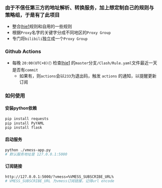 ### 由于不信任第三方的地址解析、转换服务，加上想定制自己的规则与策略组，于是有了此项目
 - 整合[lhie1](https://github.com/lhie1/Rules)规则和自用的一些规则
 - 根据`Proxy`名字的关键字分成不同地区的`Proxy Group`
 - 专门将`bilibili`独立成一个`Proxy Group`
 
### Github Actions
 - 每晚 `20:00(UTC+8)🕗` 检查[lhie1](https://github.com/lhie1/Rules) 的`master`分支`/Clash/Rule.yaml`文件最近一天是否有`commit`
    - 如果有，则`actions`会以`233`为退出码，触发 `actions` 的通知，以提醒更新订阅
    
### 如何使用
#### 安装python依赖 
 ```bash
pip install requests
pip install PyYAML
pip install flask
```
#### 启动服务
```bash
python ./vmess-app.py
# 默认服务地址是 127.0.0.1:5000
```
#### 订阅链接
```bash
http://127.0.0.1:5000/?vmess=%VMESS_SUBSCRIBE_URL%
# VMESS_SUBSCRIBE_URL 为vmess订阅链接，记得url encode
```

